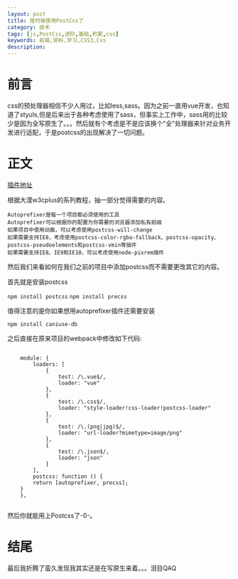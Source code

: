 ```yaml
---
layout: post
title: 是时候使用PostCss了
category: 技术
tags: [js,PostCss,进阶,基础,积累,css]
keywords: 前端,资料,学习,CSS3,Css
description: 
---
```


# 前言
css的预处理器相信不少人用过，比如less,sass。因为之前一直用vue开发，也知道了styuls,但是后来出于各种考虑使用了sass，但事实上工作中，sass用的比较少是因为全写原生了。。。然后就有个考虑是不是应该换个"全"处理器来针对业务开发进行适配，于是postcss的出现解决了一切问题。

# 正文

[插件地址](http://postcss.parts/)

根据大漠w3cplus的系列教程，抽一部分觉得需要的内容。

```
Autoprefixer是每一个项目都必须使用的工具
Autoprefixer可以根据你的配置为你需要的浏览器添加私有前缀
如果项目中使用动画，可以考虑使用postcss-will-change
如果需要支持IE8，考虑使用postcss-color-rgba-fallback、postcss-opacity、postcss-pseudoelements和postcss-vmin等插件
如果需要支持IE8、IE9和IE10，可以考虑使用node-pixrem插件

```

然后我们来看如何在我们之前的项目中添加postcss而不需要更改其它的内容。

首先就是安装postcss

`npm install postcss`
`npm install precss`

值得注意的是你如果想用autoprefixer插件还需要安装

`npm install caniuse-db`

之后直接在原来项目的webpack中修改如下代码:

```

	module: {
		loaders: [
			{
				test: /\.vue$/,
				loader: "vue"
			},
			{
				test: /\.css$/,
				loader: "style-loader!css-loader!postcss-loader"
			},
			{
				test: /\.(png|jpg)$/,
				loader: "url-loader?mimetype=image/png"
			},
			{
				test: /\.json$/,
				loader: "json"
			}
		],
		postcss: function () {
        return [autoprefixer, precss];
    }
	},
	
```

然后你就能用上Postcss了-0-。

# 结尾

最后我折腾了蛮久发现我其实还是在写原生来着。。。泪目QAQ

